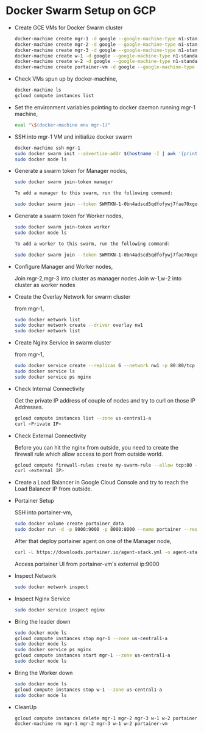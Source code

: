 # Docker Swarm Setup on GCP

- Create GCE VMs for Docker Swarm cluster

  ```bash
  docker-machine create mgr-1 -d google --google-machine-type n1-standard-1 --google-tags myswarm --google-project k8s-training-272213 --google-preemptible
  docker-machine create mgr-2 -d google --google-machine-type n1-standard-1 --google-tags myswarm --google-project k8s-training-272213 --google-preemptible
  docker-machine create mgr-3 -d google --google-machine-type n1-standard-1 --google-tags myswarm --google-project k8s-training-272213 --google-preemptible
  docker-machine create w-1 -d google --google-machine-type n1-standard-1 --google-tags myswarm --google-project k8s-training-272213 --google-preemptible
  docker-machine create w-2 -d google --google-machine-type n1-standard-1 --google-tags myswarm --google-project k8s-training-272213 --google-preemptible
  docker-machine create portainer-vm -d google --google-machine-type n1-standard-1 --google-tags myswarm --google-project k8s-training-272213 --google-preemptible
  ```

* Check VMs spun up by docker-machine,

  ```bash
  docker-machine ls
  gcloud compute instances list
  ```

* Set the environment variables pointing to docker daemon running mgr-1 machine,

  ```bash
  eval "\$(docker-machine env mgr-1)"
  ```

* SSH into mgr-1 VM and initialize docker swarm

  ```bash
  docker-machine ssh mgr-1
  sudo docker swarm init --advertise-addr $(hostname -I | awk '{print $1}')
  sudo docker node ls
  ```

* Generate a swarm token for Manager nodes,

  ```bash
  sudo docker swarm join-token manager

  To add a manager to this swarm, run the following command:

  sudo docker swarm join --token SWMTKN-1-0bn4adscd5qdfofywj7fae70xgowm1jgl2cppzhb8rtmgordsh-dy65eh7a4jkahagjkf5ua5l1t 10.128.0.20:2377
  ```

* Generate a swarm token for Worker nodes,

  ```bash
  sudo docker swarm join-token worker
  sudo docker node ls

  To add a worker to this swarm, run the following command:

  sudo docker swarm join --token SWMTKN-1-0bn4adscd5qdfofywj7fae70xgowm1jgl2cppzhb8rtmgordsh-4fqn9vxkpgid07m6hqs1jm4z1 10.128.0.20:2377
  ```

* Configure Manager and Worker nodes,

  Join mgr-2,mgr-3 into cluster as manager nodes
  Join w-1,w-2 into cluster as worker nodes

* Create the Overlay Network for swarm cluster

  from mgr-1,

  ```bash
  sudo docker network list
  sudo docker network create --driver overlay nw1
  sudo docker network list
  ```

* Create Nginx Service in swarm cluster

  from mgr-1,

  ```bash
  sudo docker service create --replicas 6 --network nw1 -p 80:80/tcp --name nginx nginx
  sudo docker service ls
  sudo docker service ps nginx
  ```

* Check Internal Connectivity

  Get the private IP address of couple of nodes and try to curl on those IP Addresses.

  ```bash
  gcloud compute instances list --zone us-central1-a
  curl <Private IP>
  ```

* Check External Connectivity

  Before you can hit the nginx from outside, you need to create the firewall rule which allow access to port from outside world.

  ```bash
  gcloud compute firewall-rules create my-swarm-rule --allow tcp:80 --description "nginx service" --target-tags myswarm
  curl <external IP>
  ```

* Create a Load Balancer in Google Cloud Console and try to reach the Load Balancer IP from outside.

* Portainer Setup

  SSH into portainer-vm,

  ```bash
  sudo docker volume create portainer_data
  sudo docker run -d -p 9000:9000 -p 8000:8000 --name portainer --restart always -v /var/run/docker.sock:/var/run/docker.sock -v portainer_data:/data portainer/portainer
  ```

  After that deploy portainer agent on one of the Manager node,

  ```bash
  curl -L https://downloads.portainer.io/agent-stack.yml -o agent-stack.yml && sudo docker stack deploy --compose-file=agent-stack.yml portainer-agent
  ```

  Access portainer UI from portainer-vm's external ip:9000

* Inspect Network

  ```bash
  sudo docker network inspect
  ```

* Inspect Nginx Service

  ```bash
  sudo docker service inspect nginx
  ```

* Bring the leader down

  ```bash
  sudo docker node ls
  gcloud compute instances stop mgr-1 --zone us-central1-a
  sudo docker node ls
  sudo docker service ps nginx
  gcloud compute instances start mgr-1 --zone us-central1-a
  sudo docker node ls
  ```

* Bring the Worker down

  ```bash
  sudo docker node ls
  gcloud compute instances stop w-1 --zone us-central1-a
  sudo docker node ls
  ```

* CleanUp

  ```bash
  gcloud compute instances delete mgr-1 mgr-2 mgr-3 w-1 w-2 portainer-vm --zone us-central1-a
  docker-machine rm mgr-1 mgr-2 mgr-3 w-1 w-2 portainer-vm
  ```
